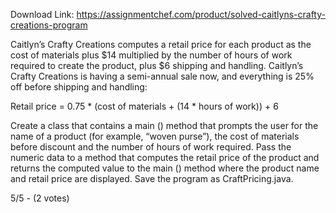 Download Link: https://assignmentchef.com/product/solved-caitlyns-crafty-creations-program
<br>
<p class="ui header product-top-header" title="Caitlyn's Crafty Creations Progrma Solution">Caitlyn’s Crafty Creations computes a retail price for each product as the cost of materials plus $14 multiplied by the number of hours of work required to create the product, plus $6 shipping and handling. Caitlyn’s Crafty Creations is having a semi-annual sale now, and everything is 25% off before shipping and handling:

Retail price = 0.75 * (cost of materials + (14 * hours of work)) + 6

Create a class that contains a main () method that prompts the user for the name of a product (for example, “woven purse”), the cost of materials before discount and the number of hours of work required. Pass the numeric data to a method that computes the retail price of the product and returns the computed value to the main () method where the product name and retail price are displayed. Save the program as CraftPricing.java.

5/5 - (2 votes)